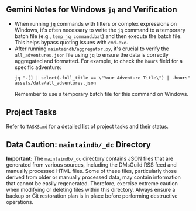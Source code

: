 ## Gemini Notes for Windows `jq` and Verification

- When running `jq` commands with filters or complex expressions on Windows, it's often necessary to write the `jq` command to a temporary batch file (e.g., `temp_jq_command.bat`) and then execute the batch file. This helps bypass quoting issues with `cmd.exe`.
- After running `maintaindb/aggregator.py`, it's crucial to verify the `all_adventures.json` file using `jq` to ensure the data is correctly aggregated and formatted. For example, to check the `hours` field for a specific adventure:
  ```
  jq ".[] | select(.full_title == \"Your Adventure Title\") | .hours" assets/data/all_adventures.json
  ```
  Remember to use a temporary batch file for this command on Windows.

## Project Tasks

Refer to `TASKS.md` for a detailed list of project tasks and their status.

## Data Caution: `maintaindb/_dc` Directory

**Important:** The `maintaindb/_dc` directory contains JSON files that are generated from various sources, including the DMsGuild RSS feed and manually processed HTML files. Some of these files, particularly those derived from older or manually processed data, may contain information that cannot be easily regenerated. Therefore, exercise extreme caution when modifying or deleting files within this directory. Always ensure a backup or Git restoration plan is in place before performing destructive operations.